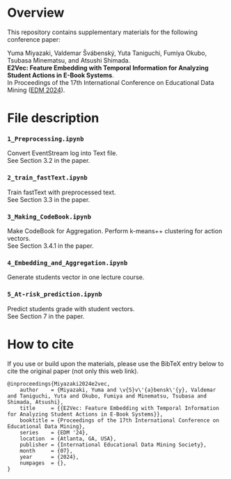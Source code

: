 # Overview

This repository contains supplementary materials for the following conference paper:

Yuma Miyazaki, Valdemar Švábenský, Yuta Taniguchi, Fumiya Okubo, Tsubasa Minematsu, and Atsushi Shimada.\
**E2Vec: Feature Embedding with Temporal Information for Analyzing Student Actions in E-Book Systems**.\
In Proceedings of the 17th International Conference on Educational Data Mining ([EDM 2024](https://educationaldatamining.org/edm2024/)).

# File description

### `1_Preprocessing.ipynb`
Convert EventStream log into Text file.\
See Section 3.2 in the paper.

### `2_train_fastText.ipynb`
Train fastText with preprocessed text.\
See Section 3.3 in the paper.

### `3_Making_CodeBook.ipynb`
Make CodeBook for Aggregation.
Perform k-means++ clustering for action vectors.\
See Section 3.4.1 in the paper.

### `4_Embedding_and_Aggregation.ipynb`
Generate students vector in one lecture course.

### `5_At-risk_prediction.ipynb`
Predict students grade with student vectors.\
See Section 7 in the paper.

# How to cite

If you use or build upon the materials, please use the BibTeX entry below to cite the original paper (not only this web link).

```
@inproceedings{Miyazaki2024e2vec,
    author    = {Miyazaki, Yuma and \v{S}v\'{a}bensk\'{y}, Valdemar and Taniguchi, Yuta and Okubo, Fumiya and Minematsu, Tsubasa and Shimada, Atsushi},
    title     = {{E2Vec: Feature Embedding with Temporal Information for Analyzing Student Actions in E-Book Systems}},
    booktitle = {Proceedings of the 17th International Conference on Educational Data Mining},
    series    = {EDM '24},
    location  = {Atlanta, GA, USA},
    publisher = {International Educational Data Mining Society},
    month     = {07},
    year      = {2024},
    numpages  = {},
}
```

